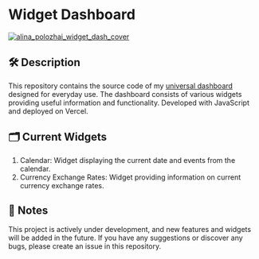 # Widget Dashboard

[![alina_polozhai_widget_dash_cover](https://github.com/a-polo505/dashboard/assets/23198484/72ab1efe-1f66-4fbd-ae24-5db33e44b443)](https://dashboard-a-polo505.vercel.app)

## 🛠 Description

This repository contains the source code of my [universal dashboard](https://dashboard-a-polo505.vercel.app) designed for everyday use. The dashboard consists of various widgets providing useful information and functionality. Developed with JavaScript and deployed on Vercel.

## 🗂 Current Widgets

1. Calendar: Widget displaying the current date and events from the calendar.
1. Currency Exchange Rates: Widget providing information on current currency exchange rates.

## 📝 Notes

This project is actively under development, and new features and widgets will be added in the future. If you have any suggestions or discover any bugs, please create an issue in this repository.
